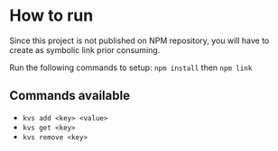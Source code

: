 # How to run

Since this project is not published on NPM repository, you will have to create as symbolic link prior consuming.

Run the following commands to setup: `npm install`
then `npm link`

## Commands available

 - `kvs add <key> <value>`
 - `kvs get <key>`
 - `kvs remove <key>`
